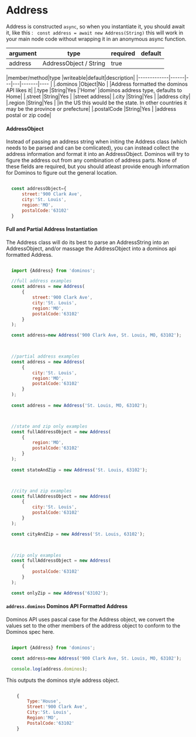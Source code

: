 Address
====
Address is constructed `async`, so when you instantiate it, you should await it, like this : ` const address = await new Address(String)` this will work in your main node code without wrapping it in an anonymous async function.

|argument|type                  |required|default|
|--------|------                |--------|-------|
|address |AddressObject / String|true    |       |

|member/method|type  |writeable|default|description|
|-------------|------|---|---|-------|----       |
|.dominos     |Object|No     |       |Address formatted the dominos API likes it|
|.type        |String|Yes    |'Home' |dominos address type, defaults to Home|
|.street      |String|Yes    |       |street address|
|.city        |String|Yes    |       |address city|
|.region      |String|Yes    |       |in the US this would be the state. In other countries it may be the province or prefecture|
|.postalCode  |String|Yes    |       |address postal or zip code|

#### AddressObject

Instead of passing an address string when initing the Address class (which needs to be parsed and can be comlicated), you can instead collect the address information and format it into an AddressObject. Dominos will try to figure the address out from any combination of address parts. None of these fields are required, but you should atleast provide enough information for Dominos to figure out the general location.

```js

  const addressObject={
      street:'900 Clark Ave',
      city:'St. Louis',
      region:'MO',
      postalCode:'63102'
  }

```

#### Full and Partial Address Instantiation

The Address class will do its best to parse an AddressString into an AddressObject, and/or massage the AddressObject into a dominos api formatted Address. 

```js

  import {Address} from 'dominos';

  //full address examples
  const address = new Address(
      {
          street:'900 Clark Ave',
          city:'St. Louis',
          region:'MO',
          postalCode:'63102'
      }
  );

  const address=new Address('900 Clark Ave, St. Louis, MO, 63102');
  


  //partial address examples
  const address = new Address(
      {
          city:'St. Louis',
          region:'MO',
          postalCode:'63102'
      }
  );
  
  const address = new Address('St. Louis, MO, 63102');



  //state and zip only examples
  const fullAddressObject = new Address(
      {
          region:'MO',
          postalCode:'63102'
      }
  );
  
  const stateAndZip = new Address('St. Louis, 63102');



  //city and zip examples
  const fullAddressObject = new Address(
      {
          city:'St. Louis',
          postalCode:'63102'
      }
  );

  const cityAndZip = new Address('St. Louis, 63102');

  

  //zip only examples
  const fullAddressObject = new Address(
      {
          postalCode:'63102'
      }
  );

  const onlyZip = new Address('63102');

```

#### `address.dominos` Dominos API Formatted Address

Dominos API uses pascal case for the Address object, we convert the values set to the other members of the address object to conform to the Dominos spec here. 

```js

  import {Address} from 'dominos';

  const address=new Address('900 Clark Ave, St. Louis, MO, 63102');

  console.log(address.dominos);

```

This outputs the dominos style address object.

```js

    {
        Type:'House',
        Street:'900 Clark Ave',
        City:'St. Louis',
        Region:'MO',
        PostalCode:'63102'
    }

```
